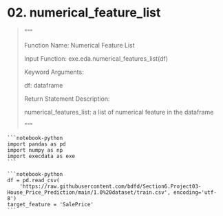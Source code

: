 # 02. numerical\_feature\_list

> """&#x20;
>
> Function Name: Numerical Feature List
>
> Input Function: exe.eda.numerical\_features\_list(df)&#x20;
>
> Keyword Arguments:
>
> &#x20;     df: dataframe
>
> Return Statement Description:&#x20;
>
> &#x20;     numerical\_features\_list: a list of numerical feature in the dataframe
>
> &#x20;"""

````
```notebook-python
import pandas as pd
import numpy as np 
import execdata as exe
```

```notebook-python
df = pd.read_csv(
    'https://raw.githubusercontent.com/bdfd/Section6.Project03-House_Price_Prediction/main/1.0%20dataset/train.csv', encoding='utf-8')
target_feature = 'SalePrice'
```
````

